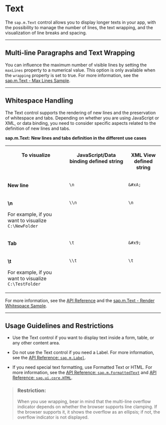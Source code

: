 <!-- loiof94deb45de184a3a87850b75d610d9c0 -->

# Text

The `sap.m.Text` control allows you to display longer texts in your app, with the possibility to manage the number of lines, the text wrapping, and the visualization of line breaks and spacing.

***

<a name="loiof94deb45de184a3a87850b75d610d9c0__section_odw_ffn_xdb"/>

## Multi-line Paragraphs and Text Wrapping

You can influence the maximum number of visible lines by setting the `maxLines` property to a numerical value. This option is only available when the `wrapping` property is set to true. For more information, see the [sap.m.Text - Max Lines Sample](https://ui5.sap.com/#/sample/sap.m.sample.TextMaxLines/preview). 

***

<a name="loiof94deb45de184a3a87850b75d610d9c0__section_xgk_hfn_xdb"/>

## Whitespace Handling

The Text control supports the rendering of new lines and the preservation of whitespace and tabs. Depending on whether you are using JavaScript or XML, or data binding, you need to consider specific aspects related to the definition of new lines and tabs.

**sap.m.Text: New lines and tabs definition in the different use cases**


<table>
<tr>
<th valign="top">

To visualize

</th>
<th valign="top">

JavaScript/Data binding defined string

</th>
<th valign="top">

XML View defined string

</th>
</tr>
<tr>
<td valign="top">

**New line** 

</td>
<td valign="top">

`\n` 

</td>
<td valign="top">

`&#xA;` 

</td>
</tr>
<tr>
<td valign="top">

**\\n**

For example, if you want to visualize `C:\NewFolder`

</td>
<td valign="top">

`\\n` 

</td>
<td valign="top">

`\n` 

</td>
</tr>
<tr>
<td valign="top">

**Tab** 

</td>
<td valign="top">

`\t` 

</td>
<td valign="top">

`&#x9;` 

</td>
</tr>
<tr>
<td valign="top">

**\\t**

For example, if you want to visualize `C:\TestFolder`

</td>
<td valign="top">

`\\t` 

</td>
<td valign="top">

`\t` 

</td>
</tr>
</table>

For more information, see the [API Reference](https://ui5.sap.com/#/api/sap.m.Text) and the [sap.m.Text - Render Whitespace Sample](https://ui5.sap.com/#/sample/sap.m.sample.TextRenderWhitespace/preview). 

***

<a name="loiof94deb45de184a3a87850b75d610d9c0__section_qr2_lhn_xdb"/>

## Usage Guidelines and Restrictions

-   Use the Text control if you want to display text inside a form, table, or any other content area.

-   Do not use the Text control if you need a Label. For more information, see the [API Reference: `sap.m.Label`](https://ui5.sap.com/#/api/sap.m.Label). 

-   If you need special text formatting, use Formatted Text or HTML. For more information, see the [API Reference: `sap.m.FormattedText`](https://ui5.sap.com/#/api/sap.m.FormattedText) and [API Reference: `sap.ui.core.HTML`](https://ui5.sap.com/#/api/sap.ui.core.HTML). 


> ### Restriction:  
> When you use wrapping, bear in mind that the multi-line overflow indicator depends on whether the browser supports line clamping. If the browser supports it, it shows the overflow as an ellipsis; if not, the overflow indicator is not displayed.

